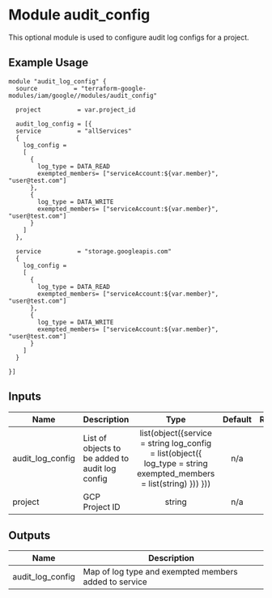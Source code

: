 # Module audit_config

This optional module is used to configure audit log configs for a project.

## Example Usage
```
module "audit_log_config" {
  source          = "terraform-google-modules/iam/google//modules/audit_config"

  project          = var.project_id
  
  audit_log_config = [{
  service          = "allServices" 
  {
    log_config = 
    [
      {
        log_type = DATA_READ
        exempted_members= ["serviceAccount:${var.member}", "user@test.com"]
      },
      {
        log_type = DATA_WRITE
        exempted_members= ["serviceAccount:${var.member}", "user@test.com"]
      }
    ]
  },

  service          = "storage.googleapis.com" 
  {
    log_config = 
    [
      {
        log_type = DATA_READ
        exempted_members= ["serviceAccount:${var.member}", "user@test.com"]
      },
      {
        log_type = DATA_WRITE
        exempted_members= ["serviceAccount:${var.member}", "user@test.com"]
      }
    ]
  }

}]

```

<!-- BEGINNING OF PRE-COMMIT-TERRAFORM DOCS HOOK -->
## Inputs

| Name | Description | Type | Default | Required |
|------|-------------|:----:|:-----:|:-----:|
| audit_log_config | List of objects to be added to audit log config | list(object({service = string log_config = list(object({ log_type = string exempted_members = list(string) })) })) | n/a | yes |
| project | GCP Project ID | string | n/a | yes |


## Outputs

| Name | Description |
|------|-------------|
| audit_log_config | Map of log type and exempted members added to service |


<!-- END OF PRE-COMMIT-TERRAFORM DOCS HOOK -->
